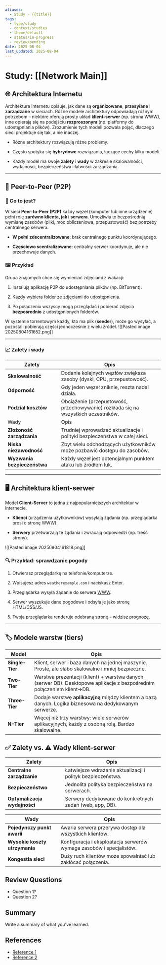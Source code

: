 ```yaml
---
aliases:
  - Study - {{title}}
tags:
  - type/study
  - context/studies
  - theme/default
  - status/in-progress
  - review/pending
date: 2025-08-04
last_updated: 2025-08-04
---
```


# Study: [[Network Main]]

## 🌐 Architektura Internetu

Architektura Internetu opisuje, jak dane są **organizowane**, **przesyłane** i **zarządzane** w sieciach. Różne modele architektury odpowiadają różnym potrzebom – niektóre oferują prosty układ **klient-serwer** (np. strona WWW), inne opierają się na podejściu **rozproszonym** (np. platformy do udostępniania plików). Zrozumienie tych modeli pozwala pojąć, dlaczego sieci projektuje się tak, a nie inaczej.

- Różne architektury rozwiązują różne problemy.
    
- Często spotyka się **hybrydowe** rozwiązania, łączące cechy kilku modeli.
    
- Każdy model ma swoje **zalety** i **wady** w zakresie skalowalności, wydajności, bezpieczeństwa i łatwości zarządzania.
    

---

## 🤝 Peer-to-Peer (P2P)

### 🔹 Co to jest?

W sieci **Peer-to-Peer (P2P)** każdy węzeł (komputer lub inne urządzenie) pełni rolę **zarówno klienta, jak i serwera**. Umożliwia to bezpośrednią wymianę zasobów (pliki, moc obliczeniowa, przepustowość) bez potrzeby centralnego serwera.

- **W pełni zdecentralizowane**: brak centralnego punktu koordynującego.
    
- **Częściowo scentralizowane**: centralny serwer koordynuje, ale nie przechowuje danych.
    

### 🖼️ Przykład

Grupa znajomych chce się wymieniać zdjęciami z wakacji:

1. Instalują aplikację P2P do udostępniania plików (np. BitTorrent).
    
2. Każdy wybiera folder ze zdjęciami do udostępnienia.
    
3. Po połączeniu wszyscy mogą przeglądać i pobierać zdjęcia **bezpośrednio** z udostępnionych folderów.
    

W systemie torrentowym każdy, kto ma plik (**seeder**), może go wysyłać, a pozostali pobierają części jednocześnie z wielu źródeł.
![[Pasted image 20250804161652.png]]

---

### 📈 Zalety i wady

| Zalety                      | Opis                                                                               |
| --------------------------- | ---------------------------------------------------------------------------------- |
| **Skalowalność**            | Dodanie kolejnych węzłów zwiększa zasoby (dyski, CPU, przepustowość).              |
| **Odporność**               | Gdy jeden węzeł zniknie, reszta nadal działa.                                      |
| **Podział kosztów**         | Obciążenie (przepustowość, przechowywanie) rozkłada się na wszystkich uczestników. |
| Wady                        | Opis                                                                               |
| **Złożoność zarządzania**   | Trudniej wprowadzać aktualizacje i polityki bezpieczeństwa w całej sieci.          |
| **Niska niezawodność**      | Zbyt wielu odchodzących użytkowników może pozbawić dostępu do zasobów.             |
| **Wyzwania bezpieczeństwa** | Każdy węzeł jest potencjalnym punktem ataku lub źródłem luk.                       |

---

## 🖥️ Architektura klient-serwer

Model **Client-Server** to jedna z najpopularniejszych architektur w Internecie.

- **Klienci** (urządzenia użytkowników) wysyłają żądania (np. przeglądarka prosi o stronę WWW).
    
- **Serwery** przetwarzają te żądania i zwracają odpowiedzi (np. treść strony).
    

![[Pasted image 20250804161818.png]]
### 🔍 Przykład: sprawdzanie pogody

1. Otwierasz przeglądarkę na telefonie/komputerze.
    
2. Wpisujesz adres `weatherexample.com` i naciskasz Enter.
    
3. Przeglądarka wysyła żądanie do serwera [WWW](http://WWW).
    
4. Serwer wyszukuje dane pogodowe i odsyła je jako stronę HTML/CSS/JS.
    
5. Twoja przeglądarka renderuje odebraną stronę – widzisz prognozę.

---

## 🏷️ Modele warstw (tiers)
|Model|Opis|
|---|---|
|**Single-Tier**|Klient, serwer i baza danych na jednej maszynie. Proste, ale słabo skalowalne i mniej bezpieczne.|
|**Two-Tier**|Warstwa prezentacji (klient) + warstwa danych (serwer DB). Desktopowe aplikacje z bezpośrednim połączeniem klient→DB.|
|**Three-Tier**|Dodaje warstwę **aplikacyjną** między klientem a bazą danych. Logika biznesowa na dedykowanym serwerze.|
|**N-Tier**|Więcej niż trzy warstwy: wiele serwerów aplikacyjnych, każdy z osobną rolą. Bardzo skalowalne.|

## ✅ Zalety vs. ⚠️ Wady klient-serwer

|Zalety|Opis|
|---|---|
|**Centralne zarządzanie**|Łatwiejsze wdrażanie aktualizacji i polityk bezpieczeństwa.|
|**Bezpieczeństwo**|Jednolita polityka bezpieczeństwa na serwerach.|
|**Optymalizacja wydajności**|Serwery dedykowane do konkretnych zadań (web, app, DB).|

|Wady|Opis|
|---|---|
|**Pojedynczy punkt awarii**|Awaria serwera przerywa dostęp dla wszystkich klientów.|
|**Wysokie koszty utrzymania**|Konfiguracja i eksploatacja serwerów wymaga zasobów i specjalistów.|
|**Kongestia sieci**|Duży ruch klientów może spowalniać lub zakłócać połączenia.|




## Review Questions
- Question 1?
- Question 2?

## Summary
Write a summary of what you've learned.

## References
- [Reference 1](link)
- [Reference 2](link)